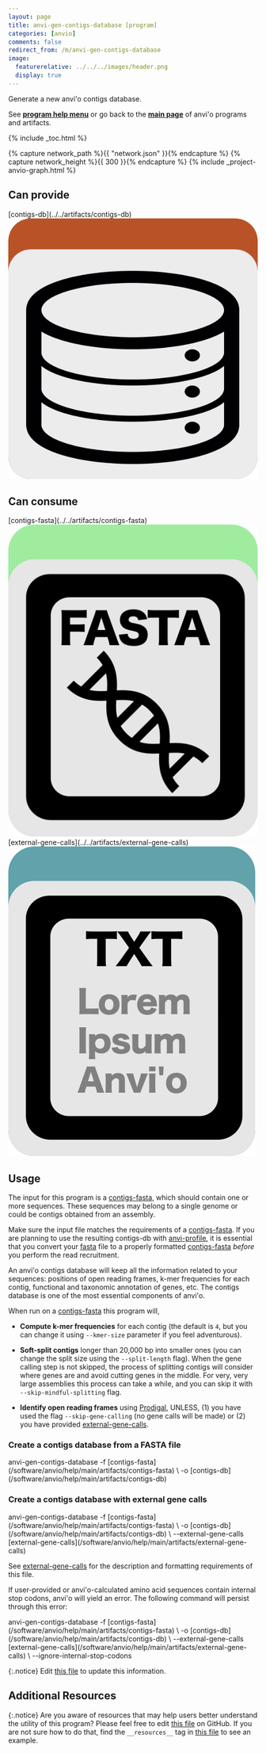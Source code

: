 ```yaml
---
layout: page
title: anvi-gen-contigs-database [program]
categories: [anvio]
comments: false
redirect_from: /m/anvi-gen-contigs-database
image:
  featurerelative: ../../../images/header.png
  display: true
---
```


Generate a new anvi&#x27;o contigs database.

See **[program help menu](../../../../vignette#anvi-gen-contigs-database)** or go back to the **[main page](../../)** of anvi'o programs and artifacts.


{% include _toc.html %}
<div id="svg" class="subnetwork"></div>
{% capture network_path %}{{ "network.json" }}{% endcapture %}
{% capture network_height %}{{ 300 }}{% endcapture %}
{% include _project-anvio-graph.html %}


## Can provide

<p style="text-align: left" markdown="1"><span class="artifact-p">[contigs-db](../../artifacts/contigs-db) <img src="../../images/icons/DB.png" class="artifact-icon-mini" /></span></p>

## Can consume

<p style="text-align: left" markdown="1"><span class="artifact-r">[contigs-fasta](../../artifacts/contigs-fasta) <img src="../../images/icons/FASTA.png" class="artifact-icon-mini" /></span> <span class="artifact-r">[external-gene-calls](../../artifacts/external-gene-calls) <img src="../../images/icons/TXT.png" class="artifact-icon-mini" /></span></p>

## Usage


The input for this program is a <span class="artifact-n">[contigs-fasta](/software/anvio/help/main/artifacts/contigs-fasta)</span>, which should contain one or more sequences. These sequences may belong to a single genome or could be contigs obtained from an assembly.

Make sure the input file matches the requirements of a <span class="artifact-n">[contigs-fasta](/software/anvio/help/main/artifacts/contigs-fasta)</span>. If you are planning to use the resulting contigs-db with <span class="artifact-n">[anvi-profile](/software/anvio/help/main/programs/anvi-profile)</span>, it is essential that you convert your <span class="artifact-n">[fasta](/software/anvio/help/main/artifacts/fasta)</span> file to a properly formatted <span class="artifact-n">[contigs-fasta](/software/anvio/help/main/artifacts/contigs-fasta)</span> *before* you perform the read recruitment.

An anvi'o contigs database will keep all the information related to your sequences: positions of open reading frames, k-mer frequencies for each contig, functional and taxonomic annotation of genes, etc. The contigs database is one of the most essential components of anvi'o.

When run on a <span class="artifact-n">[contigs-fasta](/software/anvio/help/main/artifacts/contigs-fasta)</span> this program will,

* **Compute k-mer frequencies** for each contig (the default is `4`, but you can change it using `--kmer-size` parameter if you feel adventurous).

* **Soft-split contigs** longer than 20,000 bp into smaller ones (you can change the split size using the `--split-length` flag). When the gene calling step is not skipped, the process of splitting contigs will consider where genes are and avoid cutting genes in the middle. For very, very large assemblies this process can take a while, and you can skip it with `--skip-mindful-splitting` flag.

* **Identify open reading frames** using [Prodigal](http://prodigal.ornl.gov/), UNLESS, (1) you have used the flag `--skip-gene-calling` (no gene calls will be made) or (2) you have provided <span class="artifact-n">[external-gene-calls](/software/anvio/help/main/artifacts/external-gene-calls)</span>.


### Create a contigs database from a FASTA file

<div class="codeblock" markdown="1">
anvi&#45;gen&#45;contigs&#45;database &#45;f <span class="artifact&#45;n">[contigs&#45;fasta](/software/anvio/help/main/artifacts/contigs&#45;fasta)</span> \
                          &#45;o <span class="artifact&#45;n">[contigs&#45;db](/software/anvio/help/main/artifacts/contigs&#45;db)</span>
</div>

### Create a contigs database with external gene calls

<div class="codeblock" markdown="1">
anvi&#45;gen&#45;contigs&#45;database &#45;f <span class="artifact&#45;n">[contigs&#45;fasta](/software/anvio/help/main/artifacts/contigs&#45;fasta)</span> \
                          &#45;o <span class="artifact&#45;n">[contigs&#45;db](/software/anvio/help/main/artifacts/contigs&#45;db)</span> \
                          &#45;&#45;external&#45;gene&#45;calls <span class="artifact&#45;n">[external&#45;gene&#45;calls](/software/anvio/help/main/artifacts/external&#45;gene&#45;calls)</span>
</div>

See <span class="artifact-n">[external-gene-calls](/software/anvio/help/main/artifacts/external-gene-calls)</span> for the description and formatting requirements of this file.

If user-provided or anvi'o-calculated amino acid sequences contain internal stop codons, anvi'o will yield an error. The following command will persist through this error:

<div class="codeblock" markdown="1">
anvi&#45;gen&#45;contigs&#45;database &#45;f <span class="artifact&#45;n">[contigs&#45;fasta](/software/anvio/help/main/artifacts/contigs&#45;fasta)</span> \
                          &#45;o <span class="artifact&#45;n">[contigs&#45;db](/software/anvio/help/main/artifacts/contigs&#45;db)</span> \
                          &#45;&#45;external&#45;gene&#45;calls <span class="artifact&#45;n">[external&#45;gene&#45;calls](/software/anvio/help/main/artifacts/external&#45;gene&#45;calls)</span> \
                          &#45;&#45;ignore&#45;internal&#45;stop&#45;codons
</div>


{:.notice}
Edit [this file](https://github.com/merenlab/anvio/tree/master/anvio/docs/programs/anvi-gen-contigs-database.md) to update this information.


## Additional Resources



{:.notice}
Are you aware of resources that may help users better understand the utility of this program? Please feel free to edit [this file](https://github.com/merenlab/anvio/tree/master/bin/anvi-gen-contigs-database) on GitHub. If you are not sure how to do that, find the `__resources__` tag in [this file](https://github.com/merenlab/anvio/blob/master/bin/anvi-interactive) to see an example.
